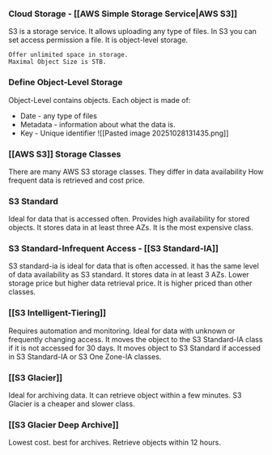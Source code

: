 ### Cloud Storage - [[AWS Simple Storage Service|AWS S3]]

S3 is a storage service.
It allows uploading any type of files.
In S3 you can set access permission a file.
It is object-level storage.

```
Offer unlimited space in storage.
Maximal Object Size is 5TB.
```

### Define Object-Level Storage

Object-Level contains objects.
Each object is made of: 
- Date - any type of files
- Metadata - information about what the data is.
- Key - Unique identifier
![[Pasted image 20251028131435.png]]

### [[AWS S3]] Storage Classes

There are many AWS S3 storage classes.
They differ in data availability
How frequent data is retrieved and cost price.

### S3 Standard

Ideal for data that is accessed often.
Provides high availability for stored objects.
It stores data in at least three AZs.
It is the most expensive class.

### S3 Standard-Infrequent Access - [[S3 Standard-IA]]

S3 standard-ia is ideal for data that is often accessed.
it has the same level of data availability as S3 standard.
It stores data in at least 3 AZs.
Lower storage price but higher data retrieval price.
It is higher priced than other classes.

### [[S3 Intelligent-Tiering]]

Requires automation and monitoring.
Ideal for data with unknown or frequently changing access.
It moves the object to the S3 Standard-IA class if it is not accessed for 30 days.
It moves object to S3 Standard if accessed in S3 Standard-IA or S3 One Zone-IA classes.

### [[S3 Glacier]]

Ideal for archiving data.
It can retrieve object within a few minutes.
S3 Glacier is a cheaper and slower class.

### [[S3 Glacier Deep Archive]]

Lowest cost.
best for archives.
Retrieve objects within 12 hours.
